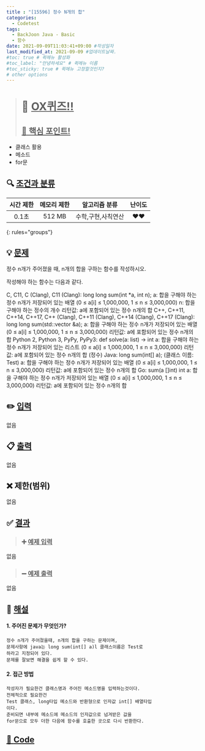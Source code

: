 ```yaml
---
title : "[15596] 정수 N개의 합"
categories:
  - Codetest
tags:
  - BackJoon Java - Basic
  - 함수
date: 2021-09-09T11:03:41+09:00 #작성일자
last_modified_at: 2021-09-09 #업데이트날짜.
#toc: true # 퀵메뉴 활성화
#toc_label: "안녕하세요" # 퀵메뉴 이름
#toc_sticky: true # 퀵메뉴 고정할것인지?
# other options
---
```

> # 📜 <u>OX퀴즈!!</u> 
> ## <u>📌 핵심 포인트!</u> 
* 클래스 활용
* 메소드
*  for문


## 🔍 <u>조건과 분류</u>

| 시간 제한  | 메모리 제한  |  알고리즘 분류 | 난이도 
|:-------------:|:---------------:|:-----------:|:---------:
| 0.1초 | 512 MB | 수학,구현,사칙연산 | ❤️❤️ 
{: rules="groups"}

## 💡 <u>문제</u> 
정수 n개가 주어졌을 때, n개의 합을 구하는 함수를 작성하시오.

작성해야 하는 함수는 다음과 같다.

C, C11, C (Clang), C11 (Clang): long long sum(int *a, int n);
a: 합을 구해야 하는 정수 n개가 저장되어 있는 배열 (0 ≤ a[i] ≤ 1,000,000, 1 ≤ n ≤ 3,000,000)
n: 합을 구해야 하는 정수의 개수
리턴값: a에 포함되어 있는 정수 n개의 합
C++, C++11, C++14, C++17, C++ (Clang), C++11 (Clang), C++14 (Clang), C++17 (Clang): long long sum(std::vector<int> &a);
a: 합을 구해야 하는 정수 n개가 저장되어 있는 배열 (0 ≤ a[i] ≤ 1,000,000, 1 ≤ n ≤ 3,000,000)
리턴값: a에 포함되어 있는 정수 n개의 합
Python 2, Python 3, PyPy, PyPy3: def solve(a: list) -> int
a: 합을 구해야 하는 정수 n개가 저장되어 있는 리스트 (0 ≤ a[i] ≤ 1,000,000, 1 ≤ n ≤ 3,000,000)
리턴값: a에 포함되어 있는 정수 n개의 합 (정수)
Java: long sum(int[] a); (클래스 이름: Test)
a: 합을 구해야 하는 정수 n개가 저장되어 있는 배열 (0 ≤ a[i] ≤ 1,000,000, 1 ≤ n ≤ 3,000,000)
리턴값: a에 포함되어 있는 정수 n개의 합
Go: sum(a []int) int
a: 합을 구해야 하는 정수 n개가 저장되어 있는 배열 (0 ≤ a[i] ≤ 1,000,000, 1 ≤ n ≤ 3,000,000)
리턴값: a에 포함되어 있는 정수 n개의 합

## ✏️ <u>입력</u>
없음

## 📋 <u>출력</u>
없음

## ❌ 제한(범위)
없음

## ✅ <u>결과</u>
> ### ➕ <u>예제 입력</u>
없음

> ### ➖ <u>예제 출력</u>
없음


## 💭 <u>해설</u>
#### 1. 주어진 문제가 무엇인가?
	정수 n개가 주어졌을때, n개의 합을 구하는 문제이며,
	문제사항에 java는 long sum(int[] a)l 클래스이름은 Test로
	하라고 지정되어 있다.
	문제를 잘보면 해결을 쉽게 할 수 있다.
	
#### 2. 접근 방법
	작성자가 필요한건 클래스명과 주어진 메소드명을 입력하는것이다.
	전체적으로 필요한건 
	Test 클래스, long타입 메소드와 반환형으로 인자값 int[] 배열타입
	이다.
	준비되면 내부에 메소드에 메소드의 인자값으로 넘겨받은 값을
	for문으로 모두 더한 다음에 함수를 호출한 곳으로 다시 반환한다. 

## <u>📖 <u>Code</u>
<script src="https://gist.github.com/Cononi/372be5e2a299eb7fa16975ffc83764ca.js"></script>